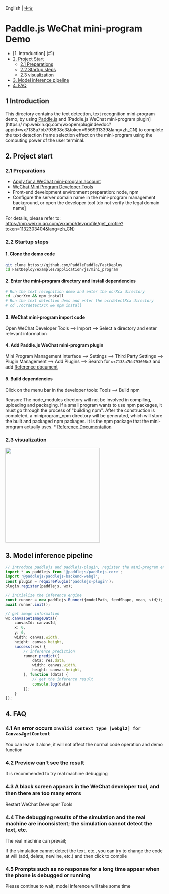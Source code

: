 English | [中文](README.md)

# Paddle.js WeChat mini-program Demo

- [1. Introduction] (#1)
- [2. Project Start](#2)
  * [2.1 Preparations](#21)
  * [2.2 Startup steps](#22)
  * [2.3 visualization](#23)
- [3. Model inference pipeline](#3)
- [4. FAQ](#4)

<a name="1"></a>
## 1 Introduction


This directory contains the text detection, text recognition mini-program demo, by using [Paddle.js](https://github.com/PaddlePaddle/Paddle.js) and [Paddle.js WeChat mini-program plugin](https:// mp.weixin.qq.com/wxopen/plugindevdoc?appid=wx7138a7bb793608c3&token=956931339&lang=zh_CN) to complete the text detection frame selection effect on the mini-program using the computing power of the user terminal.

<a name="2"></a>
## 2. Project start

<a name="21"></a>
### 2.1 Preparations
* [Apply for a WeChat mini-program account](https://mp.weixin.qq.com/)
* [WeChat Mini Program Developer Tools](https://developers.weixin.qq.com/miniprogram/dev/devtools/download.html)
* Front-end development environment preparation: node, npm
* Configure the server domain name in the mini-program management background, or open the developer tool [do not verify the legal domain name]

For details, please refer to: https://mp.weixin.qq.com/wxamp/devprofile/get_profile?token=1132303404&lang=zh_CN)

<a name="22"></a>
### 2.2 Startup steps

#### **1. Clone the demo code**
````sh
git clone https://github.com/PaddlePaddle/FastDeploy
cd FastDeploy/examples/application/js/mini_program
````

#### **2. Enter the mini-program directory and install dependencies**

````sh
# Run the text recognition demo and enter the ocrXcx directory
cd ./ocrXcx && npm install
# Run the text detection demo and enter the ocrdetectXcx directory
# cd ./ocrdetectXcx && npm install
````

#### **3. WeChat mini-program import code**
Open WeChat Developer Tools --> Import --> Select a directory and enter relevant information

#### **4. Add Paddle.js WeChat mini-program plugin**
Mini Program Management Interface --> Settings --> Third Party Settings --> Plugin Management --> Add Plugins --> Search for `wx7138a7bb793608c3` and add
[Reference document](https://developers.weixin.qq.com/miniprogram/dev/framework/plugin/using.html)

#### **5. Build dependencies**
Click on the menu bar in the developer tools: Tools --> Build npm

Reason: The node_modules directory will not be involved in compiling, uploading and packaging. If a small program wants to use npm packages, it must go through the process of "building npm". After the construction is completed, a miniprogram_npm directory will be generated, which will store the built and packaged npm packages. It is the npm package that the mini-program actually uses. *
[Reference Documentation](https://developers.weixin.qq.com/miniprogram/dev/devtools/npm.html)

<a name="23"></a>
### 2.3 visualization

<img src="https://user-images.githubusercontent.com/43414102/157648579-cdbbee61-9866-4364-9edd-a97ac0eda0c1.png" width="300px">

<a name="3"></a>
## 3. Model inference pipeline

```typescript
// Introduce paddlejs and paddlejs-plugin, register the mini-program environment variables and the appropriate backend
import * as paddlejs from '@paddlejs/paddlejs-core';
import '@paddlejs/paddlejs-backend-webgl';
const plugin = requirePlugin('paddlejs-plugin');
plugin.register(paddlejs, wx);

// Initialize the inference engine
const runner = new paddlejs.Runner({modelPath, feedShape, mean, std});
await runner.init();

// get image information
wx.canvasGetImageData({
    canvasId: canvasId,
    x: 0,
    y: 0,
    width: canvas.width,
    height: canvas.height,
    success(res) {
        // inference prediction
        runner.predict({
            data: res.data,
            width: canvas.width,
            height: canvas.height,
        }, function (data) {
            // get the inference result
            console.log(data)
        });
    }
});
````

<a name="4"></a>
## 4. FAQ
### 4.1 An error occurs `Invalid context type [webgl2] for Canvas#getContext`

You can leave it alone, it will not affect the normal code operation and demo function

### 4.2 Preview can't see the result

It is recommended to try real machine debugging

### 4.3 A black screen appears in the WeChat developer tool, and then there are too many errors

Restart WeChat Developer Tools

### 4.4 The debugging results of the simulation and the real machine are inconsistent; the simulation cannot detect the text, etc.

The real machine can prevail;

If the simulation cannot detect the text, etc., you can try to change the code at will (add, delete, newline, etc.) and then click to compile


### 4.5 Prompts such as no response for a long time appear when the phone is debugged or running

Please continue to wait, model inference will take some time